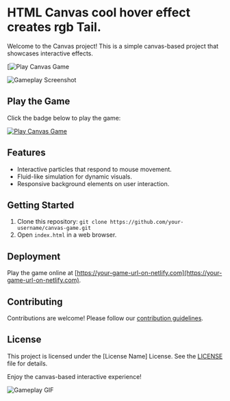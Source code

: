 # HTML Canvas cool hover effect creates rgb Tail.

Welcome to the Canvas project! This is a simple canvas-based project that showcases interactive effects.

[![Play Canvas Game](https://hover-and-see.netlify.app)

![Gameplay Screenshot](screenshots/screenshot.png)

## Play the Game

Click the badge below to play the game:

[![Play Canvas Game](https://img.shields.io/badge/Play%20Game-Netlify-blue)](https://your-game-url-on-netlify.com)

## Features

- Interactive particles that respond to mouse movement.
- Fluid-like simulation for dynamic visuals.
- Responsive background elements on user interaction.

## Getting Started

1. Clone this repository: `git clone https://github.com/your-username/canvas-game.git`
2. Open `index.html` in a web browser.

## Deployment

Play the game online at [https://your-game-url-on-netlify.com](https://your-game-url-on-netlify.com).

## Contributing

Contributions are welcome! Please follow our [contribution guidelines](CONTRIBUTING.md).

## License

This project is licensed under the [License Name] License. See the [LICENSE](LICENSE) file for details.

Enjoy the canvas-based interactive experience!

![Gameplay GIF](screenshots/gameplay.gif)
